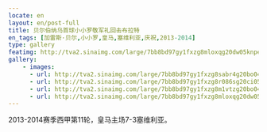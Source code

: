 ```yaml
---
locate: en
layout: en/post-full
title: 贝尔伯纳乌首球小小罗敬军礼回击布拉特
en_tags: [加雷斯·贝尔,小小罗,皇马,塞维利亚,庆祝,2013-2014]
type: gallery
featimg: http://tva2.sinaimg.com/large/7bb8bd97gy1fxzg8mloxqg20dw05knpe.gif
gallery:
    - images:
      - url: http://tva2.sinaimg.com/large/7bb8bd97gy1fxzg8sabr4g20bo04qnpf.gif
      - url: http://tva2.sinaimg.com/large/7bb8bd97gy1fxzg8r086sg20ci05e1l0.gif
      - url: http://tva2.sinaimg.com/large/7bb8bd97gy1fxzg8m1vtzg20bo04wx6r.gif
      - url: http://tva2.sinaimg.com/large/7bb8bd97gy1fxzg8mloxqg20dw05knpe.gif
---
```


2013-2014赛季西甲第11轮，皇马主场7-3塞维利亚。